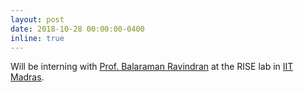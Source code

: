 ```yaml
---
layout: post
date: 2018-10-28 00:00:00-0400
inline: true
---
```


Will be interning with [Prof. Balaraman Ravindran](http://www.cse.iitm.ac.in/~ravi/) at the RISE lab in [IIT Madras](https://www.iitm.ac.in).